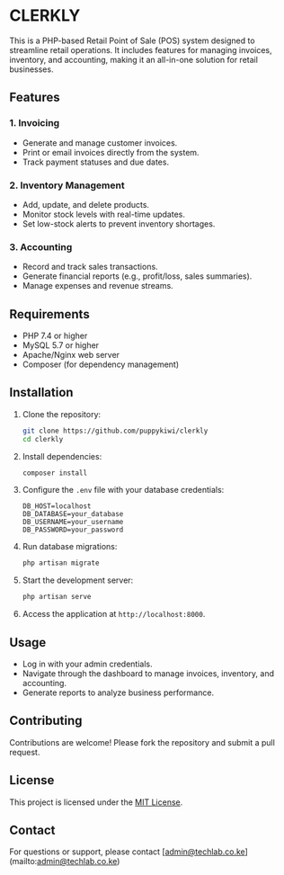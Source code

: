 # CLERKLY

This is a PHP-based Retail Point of Sale (POS) system designed to streamline retail operations. It includes features for managing invoices, inventory, and accounting, making it an all-in-one solution for retail businesses.

## Features

### 1. Invoicing
- Generate and manage customer invoices.
- Print or email invoices directly from the system.
- Track payment statuses and due dates.

### 2. Inventory Management
- Add, update, and delete products.
- Monitor stock levels with real-time updates.
- Set low-stock alerts to prevent inventory shortages.

### 3. Accounting
- Record and track sales transactions.
- Generate financial reports (e.g., profit/loss, sales summaries).
- Manage expenses and revenue streams.

## Requirements
- PHP 7.4 or higher
- MySQL 5.7 or higher
- Apache/Nginx web server
- Composer (for dependency management)

## Installation

1. Clone the repository:
    ```bash
    git clone https://github.com/puppykiwi/clerkly
    cd clerkly
    ```

2. Install dependencies:
    ```bash
    composer install
    ```

3. Configure the `.env` file with your database credentials:
    ```env
    DB_HOST=localhost
    DB_DATABASE=your_database
    DB_USERNAME=your_username
    DB_PASSWORD=your_password
    ```

4. Run database migrations:
    ```bash
    php artisan migrate
    ```

5. Start the development server:
    ```bash
    php artisan serve
    ```

6. Access the application at `http://localhost:8000`.

## Usage
- Log in with your admin credentials.
- Navigate through the dashboard to manage invoices, inventory, and accounting.
- Generate reports to analyze business performance.

## Contributing
Contributions are welcome! Please fork the repository and submit a pull request.

## License
This project is licensed under the [MIT License](LICENSE).

## Contact
For questions or support, please contact [admin@techlab.co.ke] (mailto:admin@techlab.co.ke)
